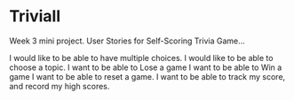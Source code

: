 # Triviall
Week 3 mini project.
User Stories for Self-Scoring Trivia Game...

I would like to be able to have multiple choices.
I would like to be able to choose a topic.
I want to be able to Lose a game
I want to be able to Win a game
I want to be able to reset a game.
I want to be able to track my score, and record my high scores.
